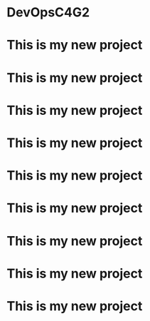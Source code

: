 # DevOpsC4G2
# This is my new project
# This is my new project
# This is my new project
# This is my new project
# This is my new project
# This is my new project
# This is my new project
# This is my new project
# This is my new project